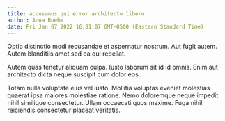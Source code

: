 ```yaml
---
title: accusamus qui error architecto libero
author: Anna Boehm
date: Fri Jan 07 2022 16:01:07 GMT-0500 (Eastern Standard Time)
---
```

Optio distinctio modi recusandae et aspernatur nostrum. Aut fugit autem. Autem blanditiis amet sed ea qui repellat.

 Autem quas tenetur aliquam culpa. Iusto laborum sit id id omnis. Enim aut architecto dicta neque suscipit cum dolor eos.

 Totam nulla voluptate eius vel iusto. Mollitia voluptas eveniet molestias quaerat ipsa maiores molestiae ratione. Nemo doloremque neque impedit nihil similique consectetur. Ullam occaecati quos maxime. Fuga nihil reiciendis consectetur placeat veritatis.